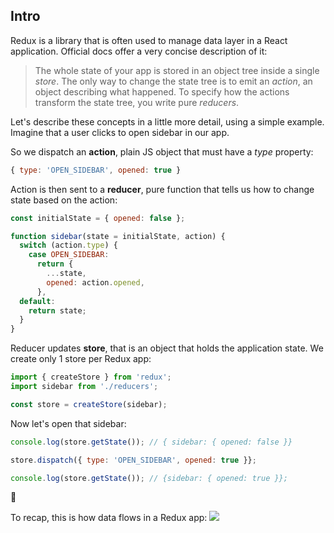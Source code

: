 ## Intro

Redux is a library that is often used to manage data layer in a React application. Official docs offer a very concise description of it:

> The whole state of your app is stored in an object tree inside a single _store_. The only way to change the state tree is to emit an _action_, an object describing what happened. To specify how the actions transform the state tree, you write pure _reducers_.

Let's describe these concepts in a little more detail, using a simple example. Imagine that a user clicks to open sidebar in our app.

So we dispatch an **action**, plain JS object that must have a _type_ property:

  ```js
  { type: 'OPEN_SIDEBAR', opened: true }
  ```
   Action is then sent to a **reducer**, pure function that tells us how to change state based on the action:
   
  ```js
  const initialState = { opened: false };
  
  function sidebar(state = initialState, action) {
    switch (action.type) {
      case OPEN_SIDEBAR:
        return {
          ...state,
          opened: action.opened,
        },
    default:
      return state;
    }
  }
  ```
    
   Reducer updates **store**, that is an object that holds the application state. We create only 1 store per Redux app:
   
  ```js
  import { createStore } from 'redux';
  import sidebar from './reducers';
  
  const store = createStore(sidebar);
  ```

   
   Now let's open that sidebar:
   
  ```js
  console.log(store.getState()); // { sidebar: { opened: false }}
  
  store.dispatch({ type: 'OPEN_SIDEBAR', opened: true }};
  
  console.log(store.getState()); // {sidebar: { opened: true }};
  ```
 
:tada:

To recap, this is how data flows in a Redux app:
**![](https://lh5.googleusercontent.com/6xgDxUBHqjvTZMlNAOUwEM-E5qDBCG-olocUlzxqKnGLxwX4uuNr_Y4RpnPmSgUcI1e3uvHQ_IFay0lS5TQXCqOJsmCJwqpatpL8Py2obSRBDJGpBn76rMSFMeXo8LcNn1Ds3Xnwp6I)**